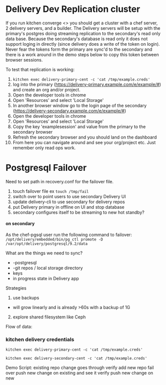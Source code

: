Delivery Dev Replication cluster
====
If you run kitchen converge <<platform>> you should get a cluster with a chef server,
2 delivery servers, and a builder. The Delivery servers will be setup with the primary's
postgres doing streaming replication to the secondary's read only data base. Because the
secondary's database is read only it does not support loging in directly (since delivery
does a write of the token on login). Never fear the tokens form the primary are sync'd to
the secondary and there is a work around in the demo steps below to copy this token between
browser sessions.


To test that replication is working:
1. `kitchen exec delivery-primary-cent -c 'cat /tmp/example.creds'`
2. log into the primary (https://delivery-primary.example.com/e/example/#) and create an org and/or
project.
3. Open the developer tools in chrome
4. Open 'Resources' and select 'Local Storage'
5. In another browser window go to the login page of the secondary (https://delivery-secondary.example.com/e/example/#)
6. Open the developer tools in chrome
7. Open 'Resources' and select 'Local Storage'
8. Copy the key 'examplesession' and value from the primary to the secondary browser
9. Refresh the secondary browser and you should land on the dashboard
10. From here you can navigate around and see your org/project etc. Just remember only read ops work.

Postgresql Failover
===================
Need to set path in recovery.conf for the failover file.

1. touch failover file ex `touch /tmp/fail`
2. switch over to point users to use secondary Delivery UI
3. update delivery-cli to use secondary for delivery repos
4. put Delivery primary in offline on UI and stop database
5. secondary configures itself to be streaming to new hot standby?

#### on secondary
As the chef-pgsql user run the following command to failover:
`/opt/delivery/embedded/bin/pg_ctl promote -D /var/opt/delivery/postgresql/9.2/data`


What are the things we need to sync?

* -postgresql
* -git repos / local storage directory
* keys
* in progress state in Delivery app

Strategies
1. use backups
  * will grow linearly and is already >60s with a backup of 1G
2. explore shared filesystem like Ceph



Flow of data:


### kitchen delivery credentials

`kitchen exec delivery-primary-cent -c 'cat /tmp/example.creds'`

`kitchen exec delivery-secondary-cent -c 'cat /tmp/example.creds'`


Demo Script:
existing repo change goes through verify
add new repo
fail over
push new change on existing and see it verify
push new change on new
